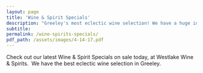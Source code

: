 ```yaml
---
layout: page
title: 'Wine & Spirit Specials'
description: "Greeley's most eclectic wine selection! We have a huge inventory to choose from, both foreign and domestic."
subtitle:
permalink: /wine-spirits-specials/
pdf_path: /assets/images/4-14-17.pdf
---
```



Check out our latest Wine & Spirit Specials on sale today, at Westlake Wine & Spirits.  We have the best eclectic wine selection in Greeley.